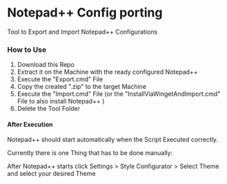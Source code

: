 # Notepad++ Config porting

 Tool to Export and Import Notepad++ Configurations

### How to Use

1. Download this Repo
2. Extract it on the Machine with the ready configured Notepad++
3. Execute the "Export.cmd" File
4. Copy the created ".zip" to the target Machine
5. Execute the "Import.cmd" File (or the "InstallViaWingetAndImport.cmd" File to also install Notepad++ )
6. Delete the Tool Folder

#### After Execution

Notepad++ should start automatically when the Script Executed correctly.

Currently there is one Thing that has to be done manually:

After Notepad++ starts click Settings > Style Configurator > Select Theme and select your desired Theme

